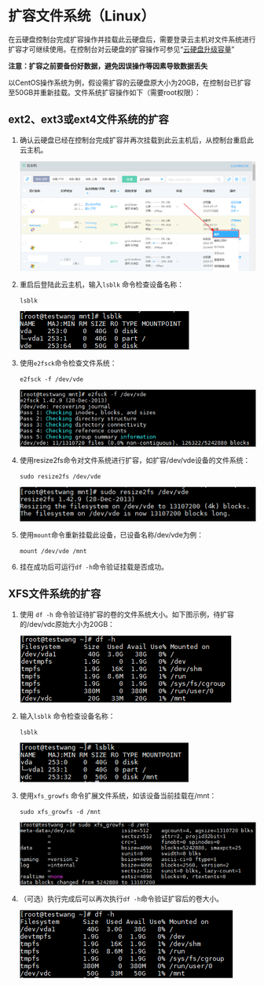 # 扩容文件系统（Linux）

在云硬盘控制台完成扩容操作并挂载此云硬盘后，需要登录云主机对文件系统进行扩容才可继续使用。在控制台对云硬盘的扩容操作可参见“[云硬盘升级容量](https://docs.jdcloud.com/cn/cloud-disk-service/disk-expand)”

**注意：扩容之前要备份好数据，避免因误操作等因素导致数据丢失**

以CentOS操作系统为例，假设需扩容的云硬盘原大小为20GB，在控制台已扩容至50GB并重新挂载。文件系统扩容操作如下（需要root权限）：

## ext2、ext3或ext4文件系统的扩容

1. 确认云硬盘已经在控制台完成扩容并再次挂载到此云主机后，从控制台重启此云主机。

   ![vm_restart](../../../../../../image/Elastic-Compute/CloudDisk/cloud-disk/expand-filesystem/vm_restart.png)

2. 重启后登陆此云主机，输入`lsblk` 命令检查设备名称：

   `lsblk`

   ![lsblk_ext4](../../../../../../image/Elastic-Compute/CloudDisk/cloud-disk/expand-filesystem/lsblk_ext4.PNG)

3. 使用`e2fsck`命令检查文件系统：

   `e2fsck -f /dev/vde`

   ![e2fsck_ext4](../../../../../../image/Elastic-Compute/CloudDisk/cloud-disk/expand-filesystem/e2fsck_ext4.PNG)

4. 使用resize2fs命令对文件系统进行扩容，如扩容/dev/vde设备的文件系统：

   `sudo resize2fs /dev/vde`

   ![resize2fs_ext4](../../../../../../image/Elastic-Compute/CloudDisk/cloud-disk/expand-filesystem/resize2fs_ext4.PNG)

5. 使用`mount`命令重新挂载此设备，已设备名称/dev/vde为例：

   `mount /dev/vde /mnt`

6. 挂在成功后可运行`df -h`命令验证挂载是否成功。

## XFS文件系统的扩容

1. 使用 `df -h` 命令验证待扩容的卷的文件系统大小。如下图示例，待扩容的/dev/vdc原始大小为20GB：

   ![expand_df](../../../../../../image/Elastic-Compute/CloudDisk/cloud-disk/expand-filesystem/expand_df.PNG)

2. 输入`lsblk` 命令检查设备名称：

   `lsblk`

   ![lsblk](../../../../../../image/Elastic-Compute/CloudDisk/cloud-disk/expand-filesystem/lsblk.PNG)

3. 使用`xfs_growfs` 命令扩展文件系统，如该设备当前挂载在/mnt：

   `sudo xfs_growfs -d /mnt`

   ![growfs](../../../../../../image/Elastic-Compute/CloudDisk/cloud-disk/expand-filesystem/growfs.PNG)

   

4. （可选）执行完成后可以再次执行`df -h`命令验证扩容后的卷大小。

   ![df_aga](../../../../../../image/Elastic-Compute/CloudDisk/cloud-disk/expand-filesystem/df_aga.PNG)
